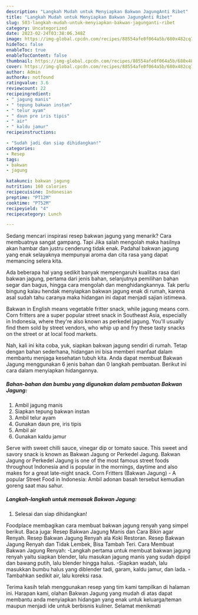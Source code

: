 ```yaml
---
description: "Langkah Mudah untuk Menyiapkan Bakwan JagungAnti Ribet"
title: "Langkah Mudah untuk Menyiapkan Bakwan JagungAnti Ribet"
slug: 503-langkah-mudah-untuk-menyiapkan-bakwan-jagunganti-ribet
category: Uncategorized
date: 2023-02-24T03:38:06.348Z
image: https://img-global.cpcdn.com/recipes/88554afe0f064a5b/680x482cq70/bakwan-jagung-foto-resep-utama.jpg
hideToc: false
enableToc: true
enableTocContent: false
thumbnail: https://img-global.cpcdn.com/recipes/88554afe0f064a5b/680x482cq70/bakwan-jagung-foto-resep-utama.jpg
cover: https://img-global.cpcdn.com/recipes/88554afe0f064a5b/680x482cq70/bakwan-jagung-foto-resep-utama.jpg
author: Admin
authorAv: notfound
ratingvalue: 3.6
reviewcount: 22
recipeingredient:
- " jagung manis"
- " tepung bakwan instan"
- " telur ayam"
- " daun pre iris tipis"
- " air"
- " kaldu jamur"
recipeinstructions:

- "Sudah jadi dan siap dihidangkan!"
categories:
- Resep
tags:
- bakwan
- jagung

katakunci: bakwan jagung 
nutrition: 160 calories
recipecuisine: Indonesian
preptime: "PT12M"
cooktime: "PT52M"
recipeyield: "4"
recipecategory: Lunch

---
```



Sedang mencari inspirasi resep bakwan jagung yang menarik? Cara membuatnya sangat gampang. Tapi Jika salah mengolah maka hasilnya akan hambar dan justru cenderung tidak enak. Padahal bakwan jagung yang enak selayaknya mempunyai aroma dan cita rasa yang dapat memancing selera kita.


Ada beberapa hal yang sedikit banyak mempengaruhi kualitas rasa dari bakwan jagung, pertama dari jenis bahan, selanjutnya pemilihan bahan segar dan bagus, hingga cara mengolah dan menghidangkannya. Tak perlu bingung kalau hendak menyiapkan bakwan jagung enak di rumah, karena asal sudah tahu caranya maka hidangan ini dapat menjadi sajian istimewa.

Bakwan in English means vegetable fritter snack, while jagung means corn. Corn fritters are a super popular street snack in Southeast Asia, especially in Indonesia, where they&#39;re also known as perkedel jagung. You&#39;ll usually find them sold by street vendors, who whip up and fry these tasty snacks on the street or at local food markets.


Nah, kali ini kita coba, yuk, siapkan bakwan jagung sendiri di rumah. Tetap dengan bahan sederhana, hidangan ini bisa memberi manfaat dalam membantu menjaga kesehatan tubuh kita. Anda dapat membuat Bakwan Jagung menggunakan 6 jenis bahan dan 0 langkah pembuatan. Berikut ini cara dalam menyiapkan hidangannya.

<!--inarticleads1-->

##### Bahan-bahan dan bumbu yang digunakan dalam pembuatan Bakwan Jagung:

1. Ambil  jagung manis
1. Siapkan  tepung bakwan instan
1. Ambil  telur ayam
1. Gunakan  daun pre, iris tipis
1. Ambil  air
1. Gunakan  kaldu jamur


Serve with sweet chilli sauce, vinegar dip or tomato sauce. This sweet and savory snack is known as Bakwan Jagung or Perkedel Jagung. Bakwan Jagung or Perkedel Jagung is one of the most famous street foods throughout Indonesia and is popular in the mornings, daytime and also makes for a great late-night snack. Corn Fritters (Bakwan Jagung) - A popular Street Food in Indonesia: Ambil adonan basah tersebut kemudian goreng saat mau sahur. 

<!--inarticleads2-->

##### Langkah-langkah untuk memasak Bakwan Jagung:


1. Selesai dan siap dihidangkan!

Foodplace membagikan cara membuat bakwan jagung renyah yang simpel berikut. Baca juga: Resep Bakwan Jagung Manis dan Cara Bikin agar Renyah. Resep Bakwan Jagung Renyah ala Koki Restoran. Resep Bakwan Jagung Renyah dan Tidak Lembek, Bisa Tambah Teri. Cara Membuat Bakwan Jagung Renyah: -Langkah pertama untuk membuat bakwan jagung renyah yaitu siapkan blender, lalu masukan jagung manis yang sudah dipipil dan bawang putih, lalu blender hingga halus. -Siapkan wadah, lalu masukkan bumbu halus yang diblender tadi, garam, kaldu jamur, dan lada. -Tambahkan sedikit air, lalu koreksi rasa. 

Terima kasih telah menggunakan resep yang tim kami tampilkan di halaman ini. Harapan kami, olahan Bakwan Jagung yang mudah di atas dapat membantu anda menyiapkan hidangan yang enak untuk keluarga/teman maupun menjadi ide untuk berbisnis kuliner. Selamat menikmati
